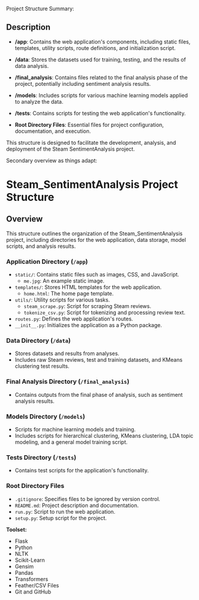 Project Structure Summary:


## Description

- **/app**: Contains the web application's components, including static files, templates, utility scripts, route definitions, and initialization script.

- **/data**: Stores the datasets used for training, testing, and the results of data analysis.

- **/final_analysis**: Contains files related to the final analysis phase of the project, potentially including sentiment analysis results.

- **/models**: Includes scripts for various machine learning models applied to analyze the data.

- **/tests**: Contains scripts for testing the web application's functionality.

- **Root Directory Files**: Essential files for project configuration, documentation, and execution.

This structure is designed to facilitate the development, analysis, and deployment of the Steam SentimentAnalysis project.


Secondary overview as things adapt:
# Steam_SentimentAnalysis Project Structure

## Overview
This structure outlines the organization of the Steam_SentimentAnalysis project, including directories for the web application, data storage, model scripts, and analysis results.

### Application Directory (`/app`)
- `static/`: Contains static files such as images, CSS, and JavaScript.
  - `me.jpg`: An example static image.
- `templates/`: Stores HTML templates for the web application.
  - `home.html`: The home page template.
- `utils/`: Utility scripts for various tasks.
  - `steam_scrape.py`: Script for scraping Steam reviews.
  - `tokenize_csv.py`: Script for tokenizing and processing review text.
- `routes.py`: Defines the web application's routes.
- `__init__.py`: Initializes the application as a Python package.

### Data Directory (`/data`)
- Stores datasets and results from analyses.
- Includes raw Steam reviews, test and training datasets, and KMeans clustering test results.

### Final Analysis Directory (`/final_analysis`)
- Contains outputs from the final phase of analysis, such as sentiment analysis results.

### Models Directory (`/models`)
- Scripts for machine learning models and training.
- Includes scripts for hierarchical clustering, KMeans clustering, LDA topic modeling, and a general model training script.

### Tests Directory (`/tests`)
- Contains test scripts for the application's functionality.

### Root Directory Files
- `.gitignore`: Specifies files to be ignored by version control.
- `README.md`: Project description and documentation.
- `run.py`: Script to run the web application.
- `setup.py`: Setup script for the project.

**Toolset:**
- Flask
- Python 
- NLTK
- Scikit-Learn
- Gensim
- Pandas
- Transformers
- Feather/CSV Files
- Git and GitHub